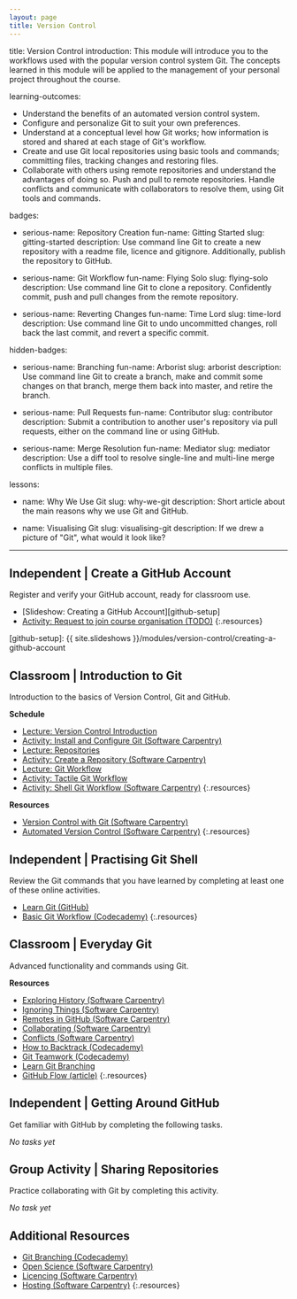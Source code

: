 ```yaml
---
layout: page
title: Version Control
---
```


title: Version Control
introduction: This module will introduce you to the workflows used with the popular version control system Git. The concepts learned in this module will be applied to the management of your personal project throughout the course.


learning-outcomes:

  - Understand the benefits of an automated version control system.
  - Configure and personalize Git to suit your own preferences.
  - Understand at a conceptual level how Git works; how information is stored and shared at each stage of Git's workflow.
  - Create and use Git local repositories using basic tools and commands; committing files, tracking changes and restoring files. 
  - Collaborate with others using remote repositories and understand the advantages of doing so. Push and pull to remote repositories. Handle conflicts and communicate with collaborators to resolve them, using Git tools and commands.


badges:

  - serious-name: Repository Creation
    fun-name: Gitting Started
    slug: gitting-started
    description: Use command line Git to create a new repository with a readme file, licence and gitignore. Additionally, publish the repository to GitHub.

  - serious-name: Git Workflow
    fun-name: Flying Solo
    slug: flying-solo
    description: Use command line Git to clone a repository. Confidently commit, push and pull changes from the remote repository.

  - serious-name: Reverting Changes
    fun-name: Time Lord
    slug: time-lord
    description: Use command line Git to undo uncommitted changes, roll back the last commit, and revert a specific commit.


hidden-badges:

  - serious-name: Branching
    fun-name: Arborist
    slug: arborist
    description: Use command line Git to create a branch, make and commit some changes on that branch, merge them back into master, and retire the branch.

  - serious-name: Pull Requests
    fun-name: Contributor
    slug: contributor
    description: Submit a contribution to another user's repository via pull requests, either on the command line or using GitHub.

  - serious-name: Merge Resolution
    fun-name: Mediator
    slug: mediator
    description: Use a diff tool to resolve single-line and multi-line merge conflicts in multiple files.



lessons:

  - name: Why We Use Git
    slug: why-we-git
    description: Short article about the main reasons why we use Git and GitHub.

  - name: Visualising Git
    slug: visualising-git
    description: If we drew a picture of "Git", what would it look like?

---



## Independent | Create a GitHub Account

Register and verify your GitHub account, ready for classroom use.

- [Slideshow: Creating a GitHub Account][github-setup]
- [Activity: Request to join course organisation (TODO)](#)
{:.resources}

[github-setup]: {{ site.slideshows }}/modules/version-control/creating-a-github-account




## Classroom | Introduction to Git

Introduction to the basics of Version Control, Git and GitHub.

**Schedule**

- [Lecture: Version Control Introduction][intro]
- [Activity: Install and Configure Git (Software Carpentry)][install]
- [Lecture: Repositories][repos]
- [Activity: Create a Repository (Software Carpentry)][create-repo]
- [Lecture: Git Workflow][wkflow-slides]
- [Activity: Tactile Git Workflow][tactile-wkflow]
- [Activity: Shell Git Workflow (Software Carpentry)][sc-wkflow]
{:.resources}

[intro]: {{site.slideshows}}/modules/version-control/introduction
[install]: http://swcarpentry.github.io/git-novice/02-setup/
[repos]: {{site.slideshows}}/modules/version-control/repositories
[create-repo]: http://swcarpentry.github.io/git-novice/03-create/
[wkflow-slides]: {{site.slideshows}}/modules/version-control/git-workflow
[tactile-wkflow]: activities/tactile-git-workflow.html
[sc-wkflow]: http://swcarpentry.github.io/git-novice/04-changes/


**Resources**

- [Version Control with Git (Software Carpentry)](http://swcarpentry.github.io/git-novice/)
- [Automated Version Control (Software Carpentry)](http://swcarpentry.github.io/git-novice/01-basics.html)
{:.resources}









## Independent | Practising Git Shell

Review the Git commands that you have learned by completing at least one of these online activities.

- [Learn Git (GitHub)](https://try.github.io)
- [Basic Git Workflow (Codecademy)](https://www.codecademy.com/en/courses/learn-git/lessons/git-workflow/exercises/hello-git)
{:.resources}




## Classroom | Everyday Git

Advanced functionality and commands using Git.

**Resources**

- [Exploring History (Software Carpentry)](http://swcarpentry.github.io/git-novice/05-history/)
- [Ignoring Things (Software Carpentry)](http://swcarpentry.github.io/git-novice/06-ignore/)
- [Remotes in GitHub (Software Carpentry)](http://swcarpentry.github.io/git-novice/07-github/)
- [Collaborating (Software Carpentry)](http://swcarpentry.github.io/git-novice/08-collab/)
- [Conflicts (Software Carpentry)](http://swcarpentry.github.io/git-novice/09-conflict/)
- [How to Backtrack (Codecademy)](https://www.codecademy.com/en/courses/learn-git/lessons/git-backtracking/exercises/backtracking-intro)
- [Git Teamwork (Codecademy)](https://www.codecademy.com/en/courses/learn-git/lessons/git-teamwork/exercises/remotes)
- [Learn Git Branching](http://pcottle.github.io/learnGitBranching/)
- [GitHub Flow (article)](http://scottchacon.com/2011/08/31/github-flow.html)
{:.resources}





## Independent | Getting Around GitHub

Get familiar with GitHub by completing the following tasks.

_No tasks yet_




## Group Activity | Sharing Repositories

Practice collaborating with Git by completing this activity.

_No task yet_












## Additional Resources


- [Git Branching (Codecademy)](https://www.codecademy.com/en/courses/learn-git/lessons/git-branching/exercises/why-branch)
- [Open Science (Software Carpentry)](http://swcarpentry.github.io/git-novice/10-open.html)
- [Licencing (Software Carpentry)](http://swcarpentry.github.io/git-novice/11-licensing.html)
- [Hosting (Software Carpentry)](http://swcarpentry.github.io/git-novice/12-hosting.html)
{:.resources}







